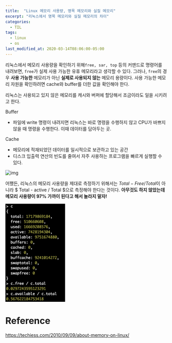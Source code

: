 ```yaml
---
title:  "Linux 메모리 사용량, 명목 메모리와 실질 메모리"
excerpt: "리눅스에서 명목 메모리와 실질 메모리의 차이"
categories:
  - TIL
tags:
  - linux
  - os
last_modified_at: 2020-03-14T08:06:00-05:00
---
```


리눅스에서 메모리 사용량을 확인하기 위해`free, sar, top` 등의 커맨드로 명령어를 내려보면, `free`가 실제 사용 가능한 유휴 메모리라고 생각할 수 있다. 그러나, `free`의 경우 **사용 가능한** 메모리가 아닌 **실제로 사용되지 않는** 메모리 용량이다. 사용 가능한 메모리 자원을 확인하려면 cache와 buffer를 더한 값을 확인해야 한다.

리눅스는 사용되고 있지 않은 메모리를  캐시와 버퍼에 할당해서 조금이라도 일을 시키려고 한다.

Buffer

- 파일에 write 명령이 내려지면 리눅스는 바로 명령을 수행하지 않고 CPU가 바쁘지 않을 때 명령을 수행한다. 이때 데이터를 담아두는 곳.

Cache

- 메모리에 적재되었던 데이터를 일시적으로 보관하고 있는 공간
- 디스크 입출력 연산의 빈도를 줄여서 자주 사용하는 프로그램을 빠르게 실행할 수 있다.

![img](https://techiess.files.wordpress.com/2010/09/fig03.gif?w=330)

어쨌든, 리눅스의 메모리 사용량을 제대로 측정하기 위해서는 $Total - Free / Total$이 아니라 $ Total - active / Total $으로 측정해야 한다는 것이다. **아무것도 하지 않았는데 메모리 사용량이 97% 가까이 된다고 해서 놀라지 말자!**

![image-20200314151722958](/assets/images/TIL/image-20200314151722958.png)

# Reference

https://techiess.com/2010/09/09/about-memory-on-linux/
